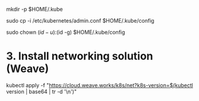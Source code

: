 mkdir -p $HOME/.kube

sudo cp -i /etc/kubernetes/admin.conf $HOME/.kube/config

sudo chown $(id -u):$(id -g) $HOME/.kube/config

# 3. Install networking solution (Weave)

kubectl apply -f "https://cloud.weave.works/k8s/net?k8s-version=$(kubectl version | base64 | tr -d '\n')"

